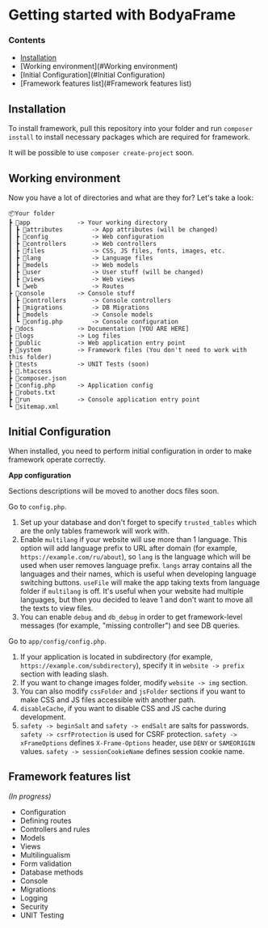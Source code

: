 # Getting started with BodyaFrame

### Contents

- [Installation](#Installation)
- [Working environment](#Working environment)
- [Initial Configuration](#Initial Configuration)
- [Framework features list](#Framework features list)
## Installation
To install framework, pull this repository into your folder and run `composer install` to install necessary packages which are required for framework.

It will be possible to use `composer create-project` soon.
## Working environment
Now you have a lot of directories and what are they for? Let's take a look:
 ```
📦Your folder
 ┣ 📂app             -> Your working directory
 ┃ ┣ 📂attributes        -> App attributes (will be changed)
 ┃ ┣ 📂config            -> Web configuration
 ┃ ┣ 📂controllers       -> Web controllers
 ┃ ┣ 📂files             -> CSS, JS files, fonts, images, etc.
 ┃ ┣ 📂lang              -> Language files
 ┃ ┣ 📂models            -> Web models
 ┃ ┣ 📂user              -> User stuff (will be changed)
 ┃ ┣ 📂views             -> Web views
 ┃ ┗ 📂web               -> Routes
 ┣ 📂console         -> Console stuff
 ┃ ┣ 📂controllers       -> Console controllers
 ┃ ┣ 📂migrations        -> DB Migrations
 ┃ ┣ 📂models            -> Console models
 ┃ ┗ 📜config.php        -> Console configuration
 ┣ 📂docs            -> Documentation [YOU ARE HERE]
 ┣ 📂logs            -> Log files
 ┣ 📂public          -> Web application entry point
 ┣ 📂system          -> Framework files (You don't need to work with this folder)
 ┣ 📂tests           -> UNIT Tests (soon)
 ┣ 📜.htaccess
 ┣ 📜composer.json
 ┣ 📜config.php      -> Application config
 ┣ 📜robots.txt
 ┣ 📜run             -> Console application entry point
 ┗ 📜sitemap.xml
```
## Initial Configuration
When installed, you need to perform initial configuration in order to make framework operate correctly.

**App configuration**

Sections descriptions will be moved to another docs files soon.

Go to `config.php`.
1. Set up your database and don't forget to specify `trusted_tables` which are the only tables framework will work with.
2. Enable `multilang` if your website will use more than 1 language. This option will add language prefix to URL after domain (for example, `https://example.com/ru/about`), so `lang` is the language which will be used when user removes language prefix. `langs` array contains all the languages and their names, which is useful when developing language switching buttons. `useFile` will make the app taking texts from language folder if `multilang` is off. It's useful when your website had multiple languages, but then you decided to leave 1 and don't want to move all the texts to view files.
3. You can enable `debug` and `db_debug` in order to get framework-level messages (for example, "missing controller") and see DB queries.

Go to `app/config/config.php`.
1. If your application is located in subdirectory (for example, `https://example.com/subdirectory`), specify it in `website -> prefix` section with leading slash. 
2. If you want to change images folder, modify `website -> img` section.
3. You can also modify `cssFolder` and `jsFolder` sections if you want to make CSS and JS files accessible with another path.
4. `disableCache`, if you want to disable CSS and JS cache during development.
5. `safety -> beginSalt` and `safety -> endSalt` are salts for passwords. `safety -> csrfProtection` is used for CSRF protection. `safety -> xFrameOptions` defines `X-Frame-Options` header, use `DENY` or `SAMEORIGIN` values. `safety -> sessionCookieName` defines session cookie name.
## Framework features list

*(In progress)*

 - Configuration
 - Defining routes
 - Controllers and rules
 - Models
 - Views
 - Multilingualism
 - Form validation
 - Database methods
 - Console
 - Migrations
 - Logging
 - Security
 - UNIT Testing